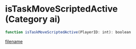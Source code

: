# isTaskMoveScriptedActive (Category ai)

```js
function isTaskMoveScriptedActive(PlayerID: int): boolean
```

[filename](isTaskMoveScriptedActive_m.md ':include')